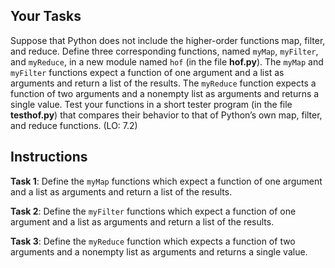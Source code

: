 ## Your Tasks

Suppose that Python does not include the higher-order functions map, filter, and reduce. Define three corresponding functions, named `myMap`, `myFilter`, and `myReduce`, in a new module named `hof` (in the file **hof.py**). The `myMap` and `myFilter` functions expect a function of one argument and a list as arguments and return a list of the results. The `myReduce` function expects a function of two arguments and a nonempty list as arguments and returns a single value. Test your functions in a short tester program (in the file **testhof.py**) that compares their behavior to that of Python’s own map, filter, and reduce functions. (LO: 7.2)

## Instructions

**Task 1**: Define the `myMap` functions which expect a function of one argument and a list as arguments and return a list of the results.

**Task 2**: Define the `myFilter` functions which expect a function of one argument and a list as arguments and return a list of the results.

**Task 3**: Define the `myReduce` function which expects a function of two arguments and a nonempty list as arguments and returns a single value.